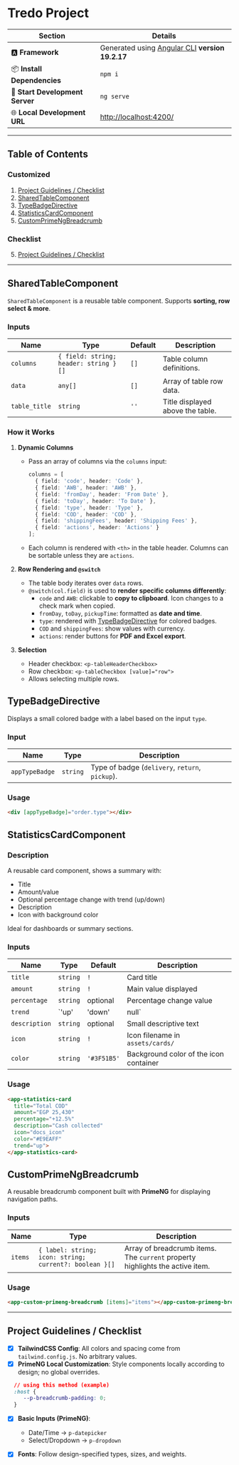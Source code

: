 # Tredo Project

| **Section**                     | **Details**                                                                               |
| ------------------------------- | ----------------------------------------------------------------------------------------- |
| 🅰️ **Framework**               | Generated using [Angular CLI](https://github.com/angular/angular-cli) **version 19.2.17** |
| 📦 **Install Dependencies**     | `npm i`                                                                                   |
| 🚀 **Start Development Server** | `ng serve`                                                                                 |
| 🌐 **Local Development URL**    | [http://localhost:4200/](http://localhost:4200/)                                          |

---

## Table of Contents

### Customized
1. [Project Guidelines / Checklist](#project-guidelines--checklist)
1. [SharedTableComponent](#sharedtablecomponent)
2. [TypeBadgeDirective](#typebadgedirective)
3. [StatisticsCardComponent](#statisticscardcomponent)
4. [CustomPrimeNgBreadcrumb](#customprimengbreadcrumb)
### Checklist
5. [Project Guidelines / Checklist](#project-guidelines--checklist)

---

## SharedTableComponent
`SharedTableComponent` is a reusable table component. Supports **sorting, row select & more**.

### Inputs
| Name | Type | Default | Description |
|------|------|---------|-------------|
| `columns` | `{ field: string; header: string }[]` | `[]` | Table column definitions. |
| `data` | `any[]` | `[]` | Array of table row data. |
| `table_title` | `string` | `''` | Title displayed above the table. |

### How it Works

1. **Dynamic Columns**  
   - Pass an array of columns via the `columns` input:  
     ```ts
     columns = [
       { field: 'code', header: 'Code' },
       { field: 'AWB', header: 'AWB' },
       { field: 'fromDay', header: 'From Date' },
       { field: 'toDay', header: 'To Date' },
       { field: 'type', header: 'Type' },
       { field: 'COD', header: 'COD' },
       { field: 'shippingFees', header: 'Shipping Fees' },
       { field: 'actions', header: 'Actions' }
     ];
     ```
   - Each column is rendered with `<th>` in the table header. Columns can be sortable unless they are `actions`.

2. **Row Rendering and `@switch`**  
   - The table body iterates over `data` rows.  
   - `@switch(col.field)` is used to **render specific columns differently**:
     - `code` and `AWB`: clickable to **copy to clipboard**. Icon changes to a check mark when copied.
     - `fromDay`, `toDay`, `pickupTime`: formatted as **date and time**.
     - `type`: rendered with [TypeBadgeDirective](#typebadgedirective) for colored badges.
     - `COD` and `shippingFees`: show values with currency.
     - `actions`: render buttons for **PDF and Excel export**.

3. **Selection**  
   - Header checkbox: `<p-tableHeaderCheckbox>`  
   - Row checkbox: `<p-tableCheckbox [value]="row">`  
   - Allows selecting multiple rows.





## TypeBadgeDirective
Displays a small colored badge with a label based on the input `type`.  

### Input
| Name | Type | Description |
|------|------|-------------|
| `appTypeBadge` | `string` | Type of badge (`delivery`, `return`, `pickup`). |

### Usage
```html
<div [appTypeBadge]="order.type"></div>
 ```
## StatisticsCardComponent



### Description
A reusable card component, shows a summary with:  
- Title  
- Amount/value  
- Optional percentage change with trend (up/down)  
- Description  
- Icon with background color  

Ideal for dashboards or summary sections.

### Inputs
| Name | Type | Default | Description |
|------|------|---------|-------------|
| `title` | `string` | `!` | Card title |
| `amount` | `string` | `!` | Main value displayed |
| `percentage` | `string` | optional | Percentage change value |
| `trend` | `'up' | 'down' | null` | `null` | Trend indicator: up or down |
| `description` | `string` | optional | Small descriptive text |
| `icon` | `string` | `!` | Icon filename in `assets/cards/` |
| `color` | `string` | `'#3F51B5'` | Background color of the icon container |

### Usage
```html
<app-statistics-card
  title="Total COD"
  amount="EGP 25,430"
  percentage="+12.5%"
  description="Cash collected"
  icon="docs_icon"
  color="#E9EAFF"
  trend="up">
</app-statistics-card>
```


## CustomPrimeNgBreadcrumb
A reusable breadcrumb component built with **PrimeNG** for displaying navigation paths.

### Inputs
| Name | Type | Description |
|------|------|-------------|
| `items` | `{ label: string; icon: string; current?: boolean }[]` | Array of breadcrumb items. The `current` property highlights the active item. |

### Usage
```html
<app-custom-primeng-breadcrumb [items]="items"></app-custom-primeng-breadcrumb>
```

---

## Project Guidelines / Checklist

- [x] **TailwindCSS Config**: All colors and spacing come from `tailwind.config.js`. No arbitrary values. 
- [x] **PrimeNG Local Customization**: Style components locally according to design; no global overrides.
```css
  // using this method (example)
  :host {
     --p-breadcrumb-padding: 0;
  }
```
- [x] **Basic Inputs (PrimeNG)**:  
  - Date/Time → `p-datepicker`  
  - Select/Dropdown → `p-dropdown` 
- [x] **Fonts**: Follow design-specified types, sizes, and weights.







